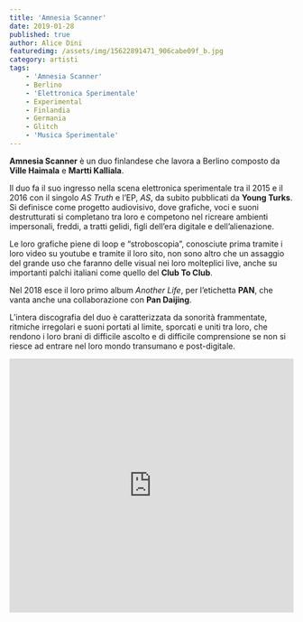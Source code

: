 ```yaml
---
title: 'Amnesia Scanner'
date: 2019-01-28
published: true
author: Alice Dini
featuredimg: /assets/img/15622891471_906cabe09f_b.jpg
category: artisti
tags:
    - 'Amnesia Scanner'
    - Berlino
    - 'Elettronica Sperimentale'
    - Experimental
    - Finlandia
    - Germania
    - Glitch
    - 'Musica Sperimentale'
---
```

**Amnesia Scanner** è un duo finlandese che lavora a Berlino composto da **Ville Haimala** e **Martti Kalliala**.

Il duo fa il suo ingresso nella scena elettronica sperimentale tra il 2015 e il 2016 con il singolo *AS Truth* e l’EP, *AS*, da subito pubblicati da **Young Turks**. Si definisce come progetto audiovisivo, dove grafiche, voci e suoni destrutturati si completano tra loro e competono nel ricreare ambienti impersonali, freddi, a tratti gelidi, figli dell’era digitale e dell’alienazione.

Le loro grafiche piene di loop e “stroboscopia”, conosciute prima tramite i loro video su youtube e tramite il loro sito, non sono altro che un assaggio del grande uso che faranno delle visual nei loro molteplici live, anche su importanti palchi italiani come quello del **Club To Club**.

Nel 2018 esce il loro primo album *Another Life*, per l’etichetta **PAN**, che vanta anche una collaborazione con **Pan Daijing**.

L’intera discografia del duo è caratterizzata da sonorità frammentate, ritmiche irregolari e suoni portati al limite, sporcati e uniti tra loro, che rendono i loro brani di difficile ascolto e di difficile comprensione se non si riesce ad entrare nel loro mondo transumano e post-digitale.

<iframe frameborder="no" height="450" scrolling="no" src="http://w.soundcloud.com/player/?url=http%3A//api.soundcloud.com/playlists/696156078&color=%23000000&auto_play=false&hide_related=false&show_comments=true&show_user=true&show_reposts=false&show_teaser=true&visual=true" width="100%"></iframe>
